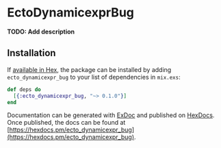 # EctoDynamicexprBug

**TODO: Add description**

## Installation

If [available in Hex](https://hex.pm/docs/publish), the package can be installed
by adding `ecto_dynamicexpr_bug` to your list of dependencies in `mix.exs`:

```elixir
def deps do
  [{:ecto_dynamicexpr_bug, "~> 0.1.0"}]
end
```

Documentation can be generated with [ExDoc](https://github.com/elixir-lang/ex_doc)
and published on [HexDocs](https://hexdocs.pm). Once published, the docs can
be found at [https://hexdocs.pm/ecto_dynamicexpr_bug](https://hexdocs.pm/ecto_dynamicexpr_bug).

